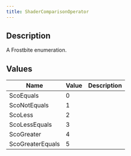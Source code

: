 ```yaml
---
title: ShaderComparisonOperator
---
```

## Description

A Frostbite enumeration.

## Values

| Name             | Value | Description |
| ---------------- | ----- | ----------- |
| ScoEquals        | 0     |             |
| ScoNotEquals     | 1     |             |
| ScoLess          | 2     |             |
| ScoLessEquals    | 3     |             |
| ScoGreater       | 4     |             |
| ScoGreaterEquals | 5     |             |
